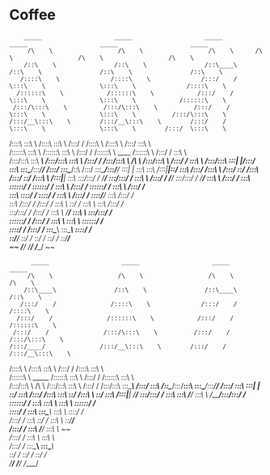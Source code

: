 # Coffee

        _____                    _____                    _____        _____                    _____                    _____          
         /\    \                  /\    \                  /\    \      /\    \                  /\    \                  /\    \         
        /::\    \                /::\    \                /::\____\    /::\    \                /::\    \                /::\    \        
       /::::\    \              /::::\    \              /:::/    /    \:::\    \               \:::\    \              /::::\    \       
      /::::::\    \            /::::::\    \            /:::/    /      \:::\    \               \:::\    \            /::::::\    \      
     /:::/\:::\    \          /:::/\:::\    \          /:::/    /        \:::\    \               \:::\    \          /:::/\:::\    \     
    /:::/__\:::\    \        /:::/__\:::\    \        /:::/    /          \:::\    \               \:::\    \        /:::/  \:::\    \    
   /::::\   \:::\    \      /::::\   \:::\    \      /:::/    /           /::::\    \              /::::\    \      /:::/    \:::\    \   
  /::::::\   \:::\    \    /::::::\   \:::\    \    /:::/    /           /::::::\    \    ____    /::::::\    \    /:::/    / \:::\    \  
 /:::/\:::\   \:::\ ___\  /:::/\:::\   \:::\    \  /:::/    /           /:::/\:::\    \  /\   \  /:::/\:::\    \  /:::/    /   \:::\ ___\ 
/:::/__\:::\   \:::|    |/:::/  \:::\   \:::\____\/:::/____/           /:::/  \:::\____\/::\   \/:::/  \:::\____\/:::/____/     \:::|    |
\:::\   \:::\  /:::|____|\::/    \:::\  /:::/    /\:::\    \          /:::/    \::/    /\:::\  /:::/    \::/    /\:::\    \     /:::|____|
 \:::\   \:::\/:::/    /  \/____/ \:::\/:::/    /  \:::\    \        /:::/    / \/____/  \:::\/:::/    / \/____/  \:::\    \   /:::/    / 
  \:::\   \::::::/    /            \::::::/    /    \:::\    \      /:::/    /            \::::::/    /            \:::\    \ /:::/    /  
   \:::\   \::::/    /              \::::/    /      \:::\    \    /:::/    /              \::::/____/              \:::\    /:::/    /   
    \:::\  /:::/    /               /:::/    /        \:::\    \   \::/    /                \:::\    \               \:::\  /:::/    /    
     \:::\/:::/    /               /:::/    /          \:::\    \   \/____/                  \:::\    \               \:::\/:::/    /     
      \::::::/    /               /:::/    /            \:::\    \                            \:::\    \               \::::::/    /      
       \::::/    /               /:::/    /              \:::\____\                            \:::\____\               \::::/    /       
        \::/____/                \::/    /                \::/    /                             \::/    /                \::/____/        
         ~~                       \/____/                  \/____/                               \/____/                  ~~              
                                                                                                           
          _____                    _____                    _____            _____          
         /\    \                  /\    \                  /\    \          /\    \         
        /::\____\                /::\    \                /::\____\        /::\    \        
       /:::/    /               /::::\    \              /:::/    /       /::::\    \       
      /:::/    /               /::::::\    \            /:::/    /       /::::::\    \      
     /:::/    /               /:::/\:::\    \          /:::/    /       /:::/\:::\    \     
    /:::/____/               /:::/__\:::\    \        /:::/    /       /:::/__\:::\    \    
   /::::\    \              /::::\   \:::\    \      /:::/    /       /::::\   \:::\    \   
  /::::::\    \   _____    /::::::\   \:::\    \    /:::/    /       /::::::\   \:::\    \  
 /:::/\:::\    \ /\    \  /:::/\:::\   \:::\    \  /:::/    /       /:::/\:::\   \:::\____\ 
/:::/  \:::\    /::\____\/:::/__\:::\   \:::\____\/:::/____/       /:::/  \:::\   \:::|    |
\::/    \:::\  /:::/    /\:::\   \:::\   \::/    /\:::\    \       \::/    \:::\  /:::|____|
 \/____/ \:::\/:::/    /  \:::\   \:::\   \/____/  \:::\    \       \/_____/\:::\/:::/    / 
          \::::::/    /    \:::\   \:::\    \       \:::\    \               \::::::/    /  
           \::::/    /      \:::\   \:::\____\       \:::\    \               \::::/    /   
           /:::/    /        \:::\   \::/    /        \:::\    \               \::/____/    
          /:::/    /          \:::\   \/____/          \:::\    \               ~~          
         /:::/    /            \:::\    \               \:::\    \                          
        /:::/    /              \:::\____\               \:::\____\                         
        \::/    /                \::/    /                \::/    /                         
         \/____/                  \/____/                  \/____/                          
                                                                                                                                                                                                       
                                                                                                           
